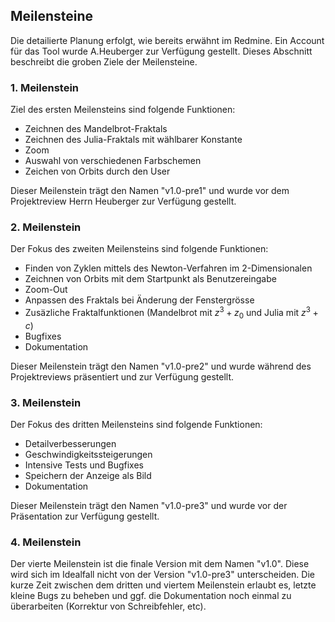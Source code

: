 ## Meilensteine ##

Die detailierte Planung erfolgt, wie bereits erwähnt im Redmine. Ein Account für
das Tool wurde A.Heuberger zur Verfügung gestellt. Dieses Abschnitt beschreibt
die groben Ziele der Meilensteine.


### 1. Meilenstein ###

Ziel des ersten Meilensteins sind folgende Funktionen:

* Zeichnen des Mandelbrot-Fraktals
* Zeichnen des Julia-Fraktals mit wählbarer Konstante
* Zoom
* Auswahl von verschiedenen Farbschemen
* Zeichen von Orbits durch den User

Dieser Meilenstein trägt den Namen "v1.0-pre1" und wurde vor dem Projektreview
Herrn Heuberger zur Verfügung gestellt.


### 2. Meilenstein ###

Der Fokus des zweiten Meilensteins sind folgende Funktionen:

* Finden von Zyklen mittels des Newton-Verfahren im 2-Dimensionalen
* Zeichnen von Orbits mit dem Startpunkt als Benutzereingabe
* Zoom-Out
* Anpassen des Fraktals bei Änderung der Fenstergrösse
* Zusäzliche Fraktalfunktionen (Mandelbrot mit $z^3 + z_0$ und Julia mit $z^3 + c$)
* Bugfixes
* Dokumentation

Dieser Meilenstein trägt den Namen "v1.0-pre2" und wurde während des
Projektreviews präsentiert und zur Verfügung gestellt.


### 3. Meilenstein ###

Der Fokus des dritten Meilensteins sind folgende Funktionen:

* Detailverbesserungen
* Geschwindigkeitssteigerungen
* Intensive Tests und Bugfixes
* Speichern der Anzeige als Bild
* Dokumentation

Dieser Meilenstein trägt den Namen "v1.0-pre3" und wurde vor der Präsentation
zur Verfügung gestellt.


### 4. Meilenstein ###

Der vierte Meilenstein ist die finale Version mit dem Namen "v1.0". Diese wird
sich im Idealfall nicht von der Version "v1.0-pre3" unterscheiden. Die kurze
Zeit zwischen dem dritten und viertem Meilenstein erlaubt es, letzte kleine
Bugs zu beheben und ggf. die Dokumentation noch einmal zu überarbeiten
(Korrektur von Schreibfehler, etc).
